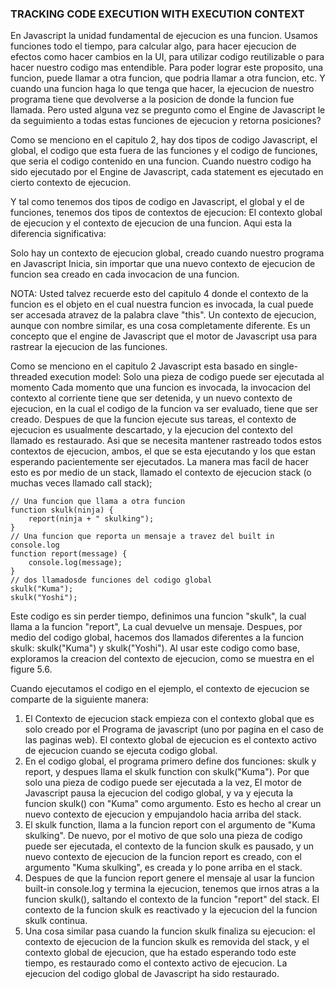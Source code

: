 ### TRACKING CODE EXECUTION WITH EXECUTION CONTEXT
En Javascript la unidad fundamental de ejecucion es una funcion. Usamos
funciones todo el tiempo, para calcular algo, para hacer ejecucion de
efectos como hacer cambios en la UI, para utilizar codigo reutilizable
o para hacer nuestro codigo mas entendible. Para poder lograr este 
proposito, una funcion, puede llamar a otra funcion, que podria llamar a
otra funcion, etc. Y cuando una funcion haga lo que tenga que hacer, la
ejecucion de nuestro programa tiene que devolverse a la posicion de donde
la funcion fue llamada. Pero usted alguna vez se pregunto como el Engine
de Javascript le da seguimiento a todas estas funciones de ejecucion y 
retorna posiciones?

Como se menciono en el capitulo 2, hay dos tipos de codigo Javascript, el
global, el codigo que esta fuera de las funciones y el codigo de funciones,
que seria el codigo contenido en una funcion. Cuando nuestro codigo ha sido
ejecutado por el Engine de Javascript, cada statement es ejecutado en cierto
contexto de ejecucion.

Y tal como tenemos dos tipos de codigo en Javascript, el global y el de 
funciones, tenemos dos tipos de contextos de ejecucion: El contexto global
de ejecucion y el contexto de ejecucion de una funcion. Aqui esta la diferencia
significativa: 

Solo hay un contexto de ejecucion global, creado cuando nuestro programa en 
Javascript Inicia, sin importar que una nuevo contexto de ejecucion de funcion
sea creado en cada invocacion de una funcion.

NOTA: Usted talvez recuerde esto del capitulo 4 donde el contexto de la 
funcion es el objeto en el cual nuestra funcion es invocada, la cual puede
ser accesada atravez de la palabra clave "this". Un contexto de ejecucion,
aunque con nombre similar, es una cosa completamente diferente. Es un 
concepto que el engine de Javascript que el motor de Javascript usa para
rastrear la ejecucion de las funciones.

Como se menciono en el capitulo 2 Javascript esta basado en single-threaded execution
model: Solo una pieza de codigo puede ser ejecutada al momento Cada momento que una
funcion es invocada, la invocacion del contexto al corriente tiene que ser detenida,
y un nuevo contexto de ejecucion, en la cual el codigo de la funcion va ser evaluado,
tiene que ser creado. Despues de que la funcion ejecute sus tareas, el contexto de
ejecucion es usualmente descartado, y la ejecucion del contexto del llamado es
restaurado. Asi que se necesita mantener rastreado todos estos contextos de ejecucion,
ambos, el que se esta ejecutando y los que estan esperando pacientemente ser ejecutados.
La manera mas facil de hacer esto es por medio de un stack, llamado el contexto de ejecucion
stack (o muchas veces llamado call stack);

```
// Una funcion que llama a otra funcion
function skulk(ninja) {
	report(ninja + " skulking");
}
// Una funcion que reporta un mensaje a travez del built in console.log
function report(message) {
	console.log(message);
}
// dos llamadosde funciones del codigo global
skulk("Kuma");
skulk("Yoshi");
```
Este codigo es sin perder tiempo, definimos una funcion "skulk", la cual llama
a la funcion "report", La cual devuelve un mensaje. Despues, por medio del codigo
global, hacemos dos llamados diferentes a la funcion skulk: skulk("Kuma") y
skulk("Yoshi"). Al usar este codigo como base, exploramos la creacion del contexto
de ejecucion, como se muestra en el figure 5.6.

Cuando ejecutamos el codigo en el ejemplo, el contexto de ejecucion se comparte de la
siguiente manera:

1.  El Contexto de ejecucion stack empieza con el contexto global que es solo creado
    por el Programa de javascript (uno por pagina en el caso de las paginas web). El
    contexto global de ejecucion es el contexto activo de ejecucion cuando se ejecuta
    codigo global.
2.  En el codigo global, el programa primero define dos funciones: skulk y report, y
    despues llama el skulk function con skulk("Kuma"). Por que solo una pieza de
    codigo puede ser ejecutada a la vez, El motor de Javascript pausa la ejecucion
    del codigo global, y va y ejecuta la funcion skulk() con "Kuma" como argumento.
    Esto es hecho al crear un nuevo contexto de ejecucion y empujandolo hacia arriba
    del stack.
3.  El skulk function, llama a la funcion report con el argumento de "Kuma skulking".
    De nuevo, por el motivo de que solo una pieza de codigo puede ser ejecutada, el
    contexto de la funcion skulk es pausado, y un nuevo contexto de ejecucion de la
    funcion report es creado, con el argumento "Kuma skulking", es creada y lo pone
    arriba en el stack.
4.  Despues de que la funcion report genere el mensaje al usar la funcion built-in
    console.log y termina la ejecucion, tenemos que irnos atras a la funcion skulk(),
    saltando el contexto de la funcion "report" del stack. El contexto de la funcion
    skulk es reactivado y la ejecucion del la funcion skulk continua.
5.  Una cosa similar pasa cuando la funcion skulk finaliza su ejecucion: el contexto
    de ejecucion de la funcion skulk es removida del stack, y el contexto global de
    ejecucion, que ha estado esperando todo este tiempo, es restaurado como el contexto
    activo de ejecucion. La ejecucion del codigo global de Javascript ha sido restaurado.
